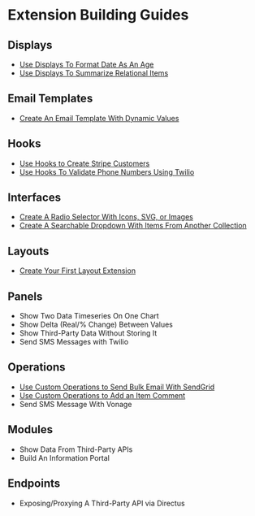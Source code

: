 # Extension Building Guides

## Displays

- [Use Displays To Format Date As An Age](/guides/extensions/displays-date-to-age.html)
- [Use Displays To Summarize Relational Items](/guides/extensions/displays-relational-summaries.html)

## Email Templates

- [Create An Email Template With Dynamic Values](/guides/extensions/email-template.html)

## Hooks 
- [Use Hooks to Create Stripe Customers](/guides/extensions/hooks-add-stripe-customer.html)
- [Use Hooks To Validate Phone Numbers Using Twilio](/guides/extensions/hooks-validate-number-twilio.html)

## Interfaces
- [Create A Radio Selector With Icons, SVG, or Images](/guides/extensions/interfaces-radio-selector-icons.html)
- [Create A Searchable Dropdown With Items From Another Collection](/guides/extensions/interfaces-relational-dropdown.html)

## Layouts
- [Create Your First Layout Extension](/guides/extensions/layouts-getting-started.html)

## Panels

- Show Two Data Timeseries On One Chart
- Show Delta (Real/% Change) Between Values
- Show Third-Party Data Without Storing It
- Send SMS Messages with Twilio

## Operations

- [Use Custom Operations to Send Bulk Email With SendGrid](/guides/extensions/operations-bulk-email-sendgrid)
- [Use Custom Operations to Add an Item Comment](/guides/extensions/operations-add-record-comments)
- Send SMS Message With Vonage

## Modules

- Show Data From Third-Party APIs
- Build An Information Portal

## Endpoints

- Exposing/Proxying A Third-Party API via Directus
